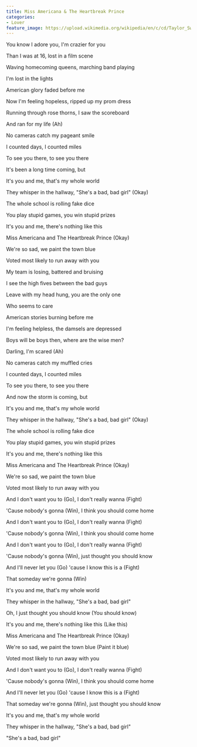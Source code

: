 ```yaml
---
title: Miss Americana & The Heartbreak Prince
categories:
- Lover
feature_image: https://upload.wikimedia.org/wikipedia/en/c/cd/Taylor_Swift_-_Lover.png
--- 
```

You know I adore you, I'm crazier for you

Than I was at 16, lost in a film scene

Waving homecoming queens, marching band playing

I'm lost in the lights

American glory faded before me

Now I'm feeling hopeless, ripped up my prom dress

Running through rose thorns, I saw the scoreboard

And ran for my life (Ah)

No cameras catch my pageant smile

I counted days, I counted miles

To see you there, to see you there

It's been a long time coming, but

It's you and me, that's my whole world

They whisper in the hallway, "She's a bad, bad girl" (Okay)

The whole school is rolling fake dice

You play stupid games, you win stupid prizes

It's you and me, there's nothing like this

Miss Americana and The Heartbreak Prince (Okay)

We're so sad, we paint the town blue

Voted most likely to run away with you

My team is losing, battered and bruising

I see the high fives between the bad guys

Leave with my head hung, you are the only one

Who seems to care

American stories burning before me

I'm feeling helpless, the damsels are depressed

Boys will be boys then, where are the wise men?

Darling, I'm scared (Ah)

No cameras catch my muffled cries

I counted days, I counted miles

To see you there, to see you there

And now the storm is coming, but

It's you and me, that's my whole world

They whisper in the hallway, "She's a bad, bad girl" (Okay)

The whole school is rolling fake dice

You play stupid games, you win stupid prizes

It's you and me, there's nothing like this

Miss Americana and The Heartbreak Prince (Okay)

We're so sad, we paint the town blue

Voted most likely to run away with you

And I don't want you to (Go), I don't really wanna (Fight)

'Cause nobody's gonna (Win), I think you should come home

And I don't want you to (Go), I don't really wanna (Fight)

'Cause nobody's gonna (Win), I think you should come home

And I don't want you to (Go), I don't really wanna (Fight)

'Cause nobody's gonna (Win), just thought you should know

And I'll never let you (Go) 'cause I know this is a (Fight)

That someday we're gonna (Win)

It's you and me, that's my whole world

They whisper in the hallway, "She's a bad, bad girl"

Oh, I just thought you should know (You should know)

It's you and me, there's nothing like this (Like this)

Miss Americana and The Heartbreak Prince (Okay)

We're so sad, we paint the town blue (Paint it blue)

Voted most likely to run away with you

And I don't want you to (Go), I don't really wanna (Fight)

'Cause nobody's gonna (Win), I think you should come home

And I'll never let you (Go) 'cause I know this is a (Fight)

That someday we're gonna (Win), just thought you should know

It's you and me, that's my whole world

They whisper in the hallway, "She's a bad, bad girl"

"She's a bad, bad girl"